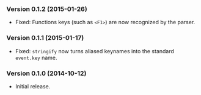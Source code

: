 ### Version 0.1.2 (2015-01-26) ###

- Fixed: Functions keys (such as `<F1>`) are now recognized by the parser.


### Version 0.1.1 (2015-01-17) ###

- Fixed: `stringify` now turns aliased keynames into the standard `event.key`
  name.


### Version 0.1.0 (2014-10-12) ###

- Initial release.
